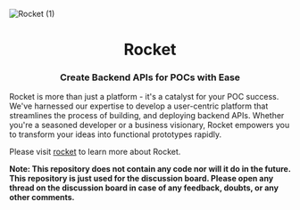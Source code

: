 ![Rocket (1)](https://github.com/imdeepmind/Rocket/assets/34741145/abc44e78-00db-4e30-bdcf-dd2b9f17adf2)

<h1 align="center">Rocket</h1>
<h3 align="center">Create Backend APIs for POCs with Ease</h3>

Rocket is more than just a platform - it's a catalyst for your POC success. We've harnessed our expertise to develop a user-centric platform that streamlines the process of building, and deploying backend APIs. Whether you're a seasoned developer or a business visionary, Rocket empowers you to transform your ideas into functional prototypes rapidly. 

Please visit [rocket](https://rocketapi.net) to learn more about Rocket.

**Note: This repository does not contain any code nor will it do in the future. This repository is just used for the discussion board. Please open any thread on the discussion board in case of any feedback, doubts, or any other comments.**
